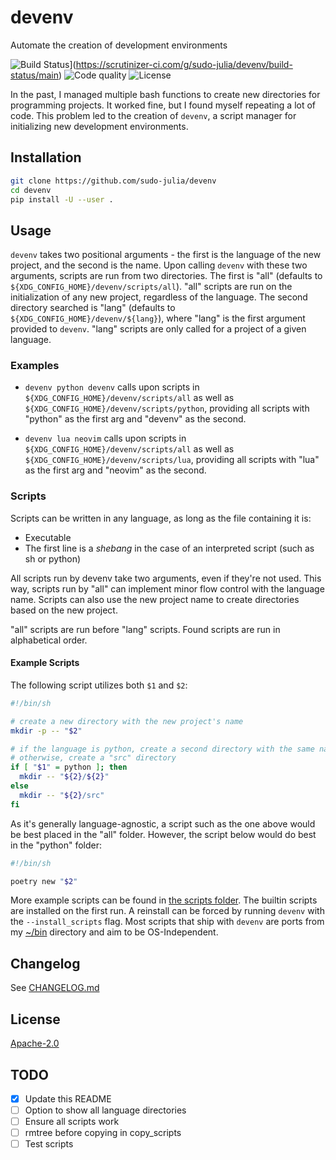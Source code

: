 # devenv

Automate the creation of development environments

![Build Status](https://scrutinizer-ci.com/g/sudo-julia/devenv/badges/build.png?b=main)](https://scrutinizer-ci.com/g/sudo-julia/devenv/build-status/main)
![Code quality](https://img.shields.io/scrutinizer/quality/g/sudo-julia/devenv)
![License](https://img.shields.io/github/license/sudo-julia/devenv)

In the past, I managed multiple bash functions to create new directories for programming
projects. It worked fine, but I found myself repeating a lot of code. This
problem led to the creation of `devenv`, a script manager for initializing new
development environments.

## Installation

```bash
git clone https://github.com/sudo-julia/devenv
cd devenv
pip install -U --user .
```

## Usage

`devenv` takes two positional arguments - the first is the language of the new project,
and the second is the name. Upon calling `devenv` with these two arguments,
scripts are run from two directories. The first is "all" (defaults to
`${XDG_CONFIG_HOME}/devenv/scripts/all`). "all" scripts are run on the
initialization of any new project, regardless of the language. The second
directory searched is "lang" (defaults to `${XDG_CONFIG_HOME}/devenv/${lang}`),
where "lang" is the first argument provided to `devenv`. "lang" scripts are
only called for a project of a given language.

### Examples

- `devenv python devenv` calls upon scripts in `${XDG_CONFIG_HOME}/devenv/scripts/all`
  as well as `${XDG_CONFIG_HOME}/devenv/scripts/python`, providing all scripts with
  "python" as the first arg and "devenv" as the second.

- `devenv lua neovim` calls upon scripts in `${XDG_CONFIG_HOME}/devenv/scripts/all`
  as well as `${XDG_CONFIG_HOME}/devenv/scripts/lua`, providing all scripts with
  "lua" as the first arg and "neovim" as the second.

### Scripts

Scripts can be written in any language, as long as the file containing it is:

- Executable
- The first line is a _shebang_ in the case of an interpreted script (such as sh
  or python)

All scripts run by devenv take two arguments, even if they're not used. This way,
scripts run by "all" can implement minor flow control with the language name. Scripts
can also use the new project name to create directories based on the new project.

"all" scripts are run before "lang" scripts. Found scripts are run in
alphabetical order.

#### Example Scripts

The following script utilizes both `$1` and `$2`:

```bash
#!/bin/sh

# create a new directory with the new project's name
mkdir -p -- "$2"

# if the language is python, create a second directory with the same name
# otherwise, create a "src" directory
if [ "$1" = python ]; then
  mkdir -- "${2}/${2}"
else
  mkdir -- "${2}/src"
fi
```

As it's generally language-agnostic, a script such as the one above would be
best placed in the "all" folder. However, the script below would do best in
the "python" folder:

```bash
#!/bin/sh

poetry new "$2"
```

More example scripts can be found in [the scripts folder](./scripts). The
builtin scripts are installed on the first run. A reinstall can be forced by
running `devenv` with the `--install_scripts` flag.
Most scripts that ship with `devenv` are ports from my [~/bin](https://github.com/sudo-julia/bin)
directory and aim to be OS-Independent.

## Changelog

See [CHANGELOG.md](./CHANGELOG.md)

## License

[Apache-2.0](./LICENSE)

## TODO

- [x] Update this README
- [ ] Option to show all language directories
- [ ] Ensure all scripts work
- [ ] rmtree before copying in copy_scripts
- [ ] Test scripts
